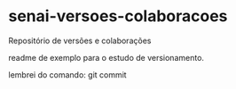 ﻿# senai-versoes-colaboracoes
Repositório de versões e colaborações

readme de exemplo para o estudo de versionamento.

lembrei do comando: git commit
